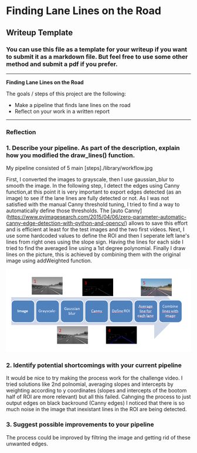 # **Finding Lane Lines on the Road** 

## Writeup Template

### You can use this file as a template for your writeup if you want to submit it as a markdown file. But feel free to use some other method and submit a pdf if you prefer.

---

**Finding Lane Lines on the Road**

The goals / steps of this project are the following:
* Make a pipeline that finds lane lines on the road
* Reflect on your work in a written report


[//]: # (Image References)

[image1]: ./examples/grayscale.jpg "Grayscale"

---

### Reflection

### 1. Describe your pipeline. As part of the description, explain how you modified the draw_lines() function.

My pipeline consisted of 5 main [steps]./library/workflow.jpg

First, I converted the images to grayscale, then I use gaussian_blur to smooth the image.
In the following step, I detect the edges using Canny function,at this point it is very important to export edges detected (as an image) to see if the lane lines are fully detected or not. 
As I was not satisfied with the manual Canny threshold tuning, I tried to find a way to automatically define those thresholds. 
The [auto Canny] (https://www.pyimagesearch.com/2015/04/06/zero-parameter-automatic-canny-edge-detection-with-python-and-opencv/) allows to save this effort and is efficient at least for the test images and the two first videos.
Next, I use some hardcoded values to define the ROI and then I seperate left lane's lines from right ones using the slope sign. 
Having the lines for each side I tried to find the averaged line using a 1st degree polynomial. 
Finally I draw lines on the picture, this is achieved by combining them with the original image using addWeighted function. 



![alt text](./library/workflow.jpg)


### 2. Identify potential shortcomings with your current pipeline


It would be nice to try making the process work for the challenge video.
I tried solutions like 2nd polnomial, averaging slopes and intercepts by weighting according to y coordinates (slopes and intercepts of the bootom half of ROI are more relevant) but all this failed.
Cahnging the process to just output edges on black backround (Canny edges) I noticed that there is so much noise in the image that inexistant lines in the ROI are being detected.  


### 3. Suggest possible improvements to your pipeline

The process could be improved by filtring the image and getting rid of these unwanted edges.
